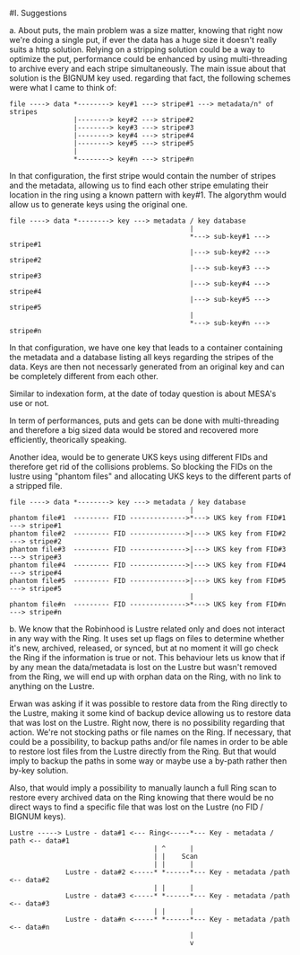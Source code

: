 #I. Suggestions

a. About puts, the main problem was a size matter, knowing that right now
we're doing a single put, if ever the data has a huge size it doesn't
really suits a http solution.
Relying on a stripping solution could be a way to optimize the put,
performance could be enhanced by using multi-threading to archive every and
each stripe simultaneously.
The main issue about that solution is the BIGNUM key used. regarding that
fact, the following schemes were what I came to think of:

    file ----> data *--------> key#1 ---> stripe#1 ---> metadata/n° of stripes
                    |--------> key#2 ---> stripe#2
                    |--------> key#3 ---> stripe#3
                    |--------> key#4 ---> stripe#4
                    |--------> key#5 ---> stripe#5
                    |
                    *--------> key#n ---> stripe#n

In that configuration, the first stripe would contain the number of stripes and
the metadata, allowing us to find each other stripe emulating their location in
the ring using a known pattern with key#1.
The algorythm would allow us to generate keys using the original one.

    file ----> data *--------> key ---> metadata / key database
                                                 |
                                                 *---> sub-key#1 ---> stripe#1
                                                 |---> sub-key#2 ---> stripe#2
                                                 |---> sub-key#3 ---> stripe#3
                                                 |---> sub-key#4 ---> stripe#4
                                                 |---> sub-key#5 ---> stripe#5
                                                 |
                                                 *---> sub-key#n ---> stripe#n

In that configuration, we have one key that leads to a container containing the
metadata and a database listing all keys regarding the stripes of the data.
Keys are then not necessarly generated from an original key and can be completely
different from each other.

Similar to indexation form, at the date of today question is about MESA's use or
not.

In term of performances, puts and gets can be done with multi-threading and therefore
a big sized data would be stored and recovered more efficiently, theorically speaking.

Another idea, would be to generate UKS keys using different FIDs and therefore get
rid of the collisions problems.
So blocking the FIDs on the lustre using "phantom files" and allocating UKS keys to
the different parts of a stripped file.

    file ----> data *--------> key ---> metadata / key database
                                                 |
    phantom file#1  --------- FID -------------->*---> UKS key from FID#1 ---> stripe#1
    phantom file#2  --------- FID -------------->|---> UKS key from FID#2 ---> stripe#2
    phantom file#3  --------- FID -------------->|---> UKS key from FID#3 ---> stripe#3
    phantom file#4  --------- FID -------------->|---> UKS key from FID#4 ---> stripe#4
    phantom file#5  --------- FID -------------->|---> UKS key from FID#5 ---> stripe#5
                                                 |
    phantom file#n  --------- FID -------------->*---> UKS key from FID#n ---> stripe#n

b. We know that the Robinhood is Lustre related only and does not interact in any way
with the Ring.
It uses set up flags on files to determine whether it's new, archived, released, or
synced, but at no moment it will go check the Ring if the information is true or not.
This behaviour lets us know that if by any mean the data/metadata is lost on the Lustre
but wasn't removed from the Ring, we will end up with orphan data on the Ring, with
no link to anything on the Lustre.

Erwan was asking if it was possible to restore data from the Ring directly to the Lustre,
making it some kind of backup device allowing us to restore data that was lost on the
Lustre.
Right now, there is no possibility regarding that action. We're not stocking paths or
file names on the Ring.
If necessary, that could be a possibility, to backup paths and/or file names in order to
be able to restore lost files from the Lustre directly from the Ring. But that would imply
to backup the paths in some way or maybe use a by-path rather then by-key solution.

Also, that would imply a possibility to manually launch a full Ring scan to restore every
archived data on the Ring knowing that there would be no direct ways to find a specific
file that was lost on the Lustre (no FID / BIGNUM keys).

    Lustre -----> Lustre - data#1 <--- Ring<-----*--- Key - metadata / path <-- data#1
                                        | ^      |
                                        | |    Scan
                                        | |      |
                  Lustre - data#2 <-----* *------*--- Key - metadata /path <-- data#2
                                        | |      |
                  Lustre - data#3 <-----* *------*--- Key - metadata /path <-- data#3
                                        | |      |
                  Lustre - data#n <-----* *------*--- Key - metadata /path <-- data#n
                                                 |
                                                 v